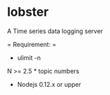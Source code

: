# lobster
A Time series data logging server

= Requirement: =
* ulimit -n <N>

N >= 2.5 * topic numbers

* Nodejs 0.12.x or upper
